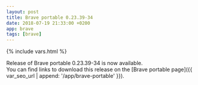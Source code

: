 ```yaml
---
layout: post
title: Brave portable 0.23.39-34
date: 2018-07-19 21:33:00 +0200
app: brave
tags: [brave]
---
```

{% include vars.html %}

Release of Brave portable 0.23.39-34 is now available.<br />
You can find links to download this release on the [Brave portable page]({{ var_seo_url | append: '/app/brave-portable' }}).
